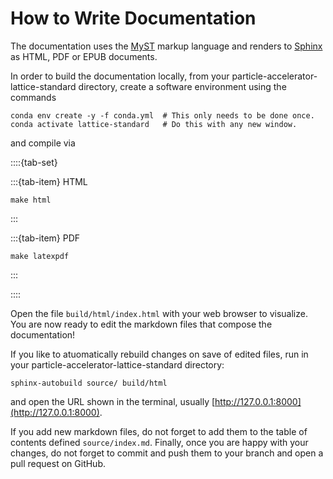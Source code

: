 # How to Write Documentation

The documentation uses the [MyST](https://mystmd.org/) markup language and renders to [Sphinx](https://www.sphinx-doc.org) as HTML, PDF or EPUB documents.

In order to build the documentation locally, from your particle-accelerator-lattice-standard directory, 
create a software environment using the commands
```{code} bash
conda env create -y -f conda.yml  # This only needs to be done once.
conda activate lattice-standard   # Do this with any new window.
```


and compile via

::::{tab-set}

:::{tab-item} HTML
```{code} bash
make html
```
:::

:::{tab-item} PDF
```{code} bash
make latexpdf
```
:::

::::

Open the file `build/html/index.html` with your web browser to visualize.
You are now ready to edit the markdown files that compose the documentation!

If you like to atuomatically rebuild changes on save of edited files, 
run in your particle-accelerator-lattice-standard directory:
```{code} bash
sphinx-autobuild source/ build/html
```
and open the URL shown in the terminal, usually [http://127.0.0.1:8000](http://127.0.0.1:8000).

If you add new markdown files, do not forget to add them to the table of contents defined `source/index.md`.
Finally, once you are happy with your changes, do not forget to commit and push them to your branch and open a pull request on GitHub.
